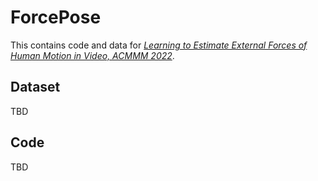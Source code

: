 # ForcePose

This contains code and data for [*Learning to Estimate External Forces of Human Motion in Video, ACMMM 2022*](https://arxiv.org/pdf/2207.05845.pdf).

## Dataset
TBD

## Code
TBD
